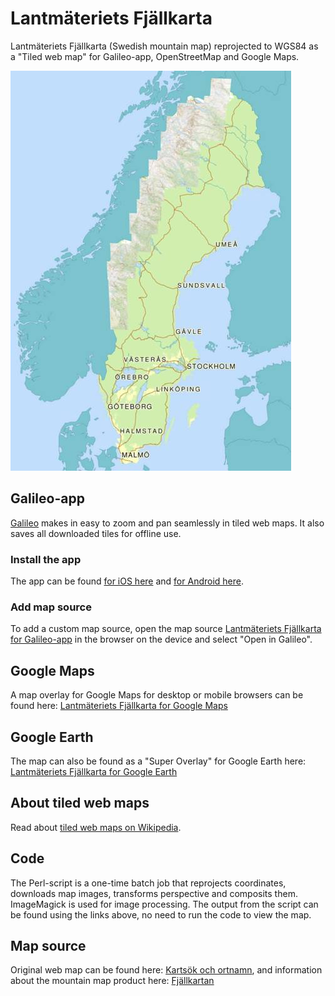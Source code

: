 # Lantmäteriets Fjällkarta
Lantmäteriets Fjällkarta (Swedish mountain map) reprojected to WGS84 as a "Tiled web map" for Galileo-app, OpenStreetMap and Google Maps.

![Lantmäteriets Fjällkarta](https://raw.githubusercontent.com/johanberonius/Lantmateriets-Fjallkarta/master/fjallkartan.jpg)

## Galileo-app
[Galileo](https://galileo-app.com/) makes in easy to zoom and pan seamlessly in tiled web maps. It also saves all downloaded tiles for offline use.

### Install the app
The app can be found [for iOS here](https://itunes.apple.com/us/app/galileo-offline-maps-osm-based/id321745474)
and [for Android here](https://play.google.com/store/apps/details?id=com.bodunov.galileo).

### Add map source
To add a custom map source, open the map source [Lantmäteriets Fjällkarta for Galileo-app](https://db.tt/vikFZZaW) in the browser on the device and select "Open in Galileo".

## Google Maps
A map overlay for Google Maps for desktop or mobile browsers can be found here: [Lantmäteriets Fjällkarta for Google Maps](https://db.tt/1tYS2RGQ)

## Google Earth
The map can also be found as a "Super Overlay" for Google Earth here: [Lantmäteriets Fjällkarta for Google Earth](https://db.tt/6NIZL0tq)

## About tiled web maps
Read about [tiled web maps on Wikipedia](https://en.wikipedia.org/wiki/Tiled_web_map).

## Code
The Perl-script is a one-time batch job that reprojects coordinates, downloads map images, transforms perspective and composits them.
ImageMagick is used for image processing. The output from the script can be found using the links above, no need to run the code to view the map.

## Map source
Original web map can be found here: [Kartsök och ortnamn](https://kso.etjanster.lantmateriet.se/),
and information about the mountain map product here: [Fjällkartan](http://www.lantmateriet.se/sv/Kartor-och-geografisk-information/Kartor/Fjallkartan/)
